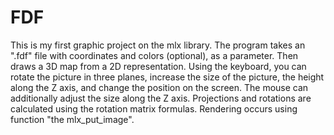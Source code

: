 # FDF

This is my first graphic project on the mlx library.
The program takes an ".fdf" file with coordinates and colors (optional), as a parameter. Then draws a 3D map from a 2D representation.
Using the keyboard, you can rotate the picture in three planes, increase the size of the picture, the height along the Z axis, and change the position on the screen. The mouse can additionally adjust the size along the Z axis.
Projections and rotations are calculated using the rotation matrix formulas.
Rendering occurs using function "the mlx_put_image".
